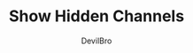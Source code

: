 ---
title: Show Hidden Channels
author: DevilBro
description_markdown: >-
  Displays all hidden channels that can't be accessed due to role restrictions in a new category.
github: https://github.com/mwittrien/
download: https://github.com/mwittrien/BetterDiscordAddons/tree/master/Plugins/ShowHiddenChannels
support: https://discord.gg/Z7PBux5
tags:
layout: product
ghcommentid: 61
---